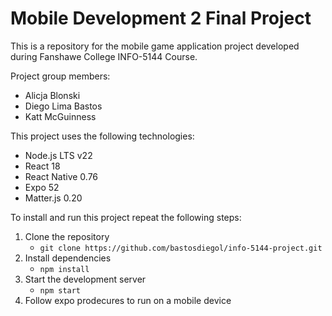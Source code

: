 # Mobile Development 2 Final Project

This is a repository for the mobile game application project developed during Fanshawe College INFO-5144 Course.

Project group members:

- Alicja Blonski
- Diego Lima Bastos
- Katt McGuinness

This project uses the following technologies:

- Node.js LTS v22
- React 18
- React Native 0.76
- Expo 52
- Matter.js 0.20

To install and run this project repeat the following steps:

1. Clone the repository
   - `git clone https://github.com/bastosdiegol/info-5144-project.git`
2. Install dependencies
   - `npm install`
3. Start the development server
   - `npm start`
4. Follow expo prodecures to run on a mobile device
